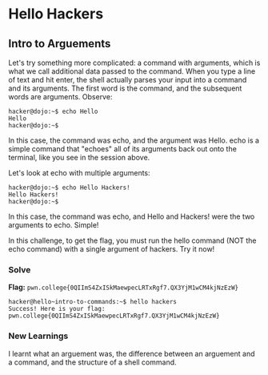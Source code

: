 # Hello Hackers

## Intro to Arguements
Let's try something more complicated: a command with arguments, which is what we call additional data passed to the command. When you type a line of text and hit enter, the shell actually parses your input into a command and its arguments. The first word is the command, and the subsequent words are arguments. Observe:
```
hacker@dojo:~$ echo Hello
Hello
hacker@dojo:~$
```
In this case, the command was echo, and the argument was Hello. echo is a simple command that "echoes" all of its arguments back out onto the terminal, like you see in the session above.

Let's look at echo with multiple arguments:
```
hacker@dojo:~$ echo Hello Hackers!
Hello Hackers!
hacker@dojo:~$
```
In this case, the command was echo, and Hello and Hackers! were the two arguments to echo. Simple!

In this challenge, to get the flag, you must run the hello command (NOT the echo command) with a single argument of hackers. Try it now!

### Solve
**Flag:** `pwn.college{0QIImS4ZxISkMaewpecLRTxRgf7.QX3YjM1wCM4kjNzEzW}`
```
hacker@hello~intro-to-commands:~$ hello hackers
Success! Here is your flag:
pwn.college{0QIImS4ZxISkMaewpecLRTxRgf7.QX3YjM1wCM4kjNzEzW}
```

### New Learnings
I learnt what an arguement was, the difference between an arguement and a command, and the structure of a shell command.
